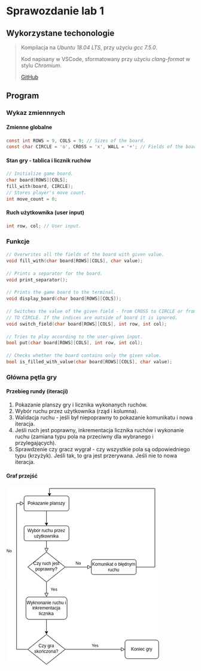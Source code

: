 # Sprawozdanie lab 1

## Wykorzystane techonologie

> Kompilacja na _Ubuntu 18.04 LTS_, przy użyciu _gcc 7.5.0_.
>
> Kod napisany w VSCode, sformatowany przy użyciu _clang-format_ w stylu _Chromium_.
>
> [GitHub](https://github.com/wstyczen/PROS.git)

## Program

### Wykaz zmiennnych

#### Zmienne globalne

```c
const int ROWS = 9, COLS = 9; // Sizes of the board.
const char CIRCLE = 'o', CROSS = 'x', WALL = '+'; // Fields of the board.
```

#### Stan gry - tablica i licznik ruchów

```c
// Initialize game board.
char board[ROWS][COLS];
fill_with(board, CIRCLE);
// Stores player's move count.
int move_count = 0;
```

#### Ruch użytkownika (user input)

```c
int row, col; // User input.
```

### Funkcje

```c
// Overwrites all the fields of the board with given value.
void fill_with(char board[ROWS][COLS], char value);

// Prints a separator for the board.
void print_separator();

// Prints the game board to the terminal.
void display_board(char board[ROWS][COLS]);

// Switches the value of the given field - from CROSS to CIRCLE or from CROSS
// TO CIRCLE. If the indices are outside of board it is ignored.
void switch_field(char board[ROWS][COLS], int row, int col);

// Tries to play according to the user-given input.
bool put(char board[ROWS][COLS], int row, int col);

// Checks whether the board contains only the given value.
bool is_filled_with_value(char board[ROWS][COLS], char value);
```

### Główna pętla gry

#### Przebieg rundy (iteracji)

1. Pokazanie planszy gry i licznika wykonanych ruchów.
2. Wybór ruchu przez użytkownika (rząd i kolumna).
3. Walidacja ruchu - jeśli był niepoprawny to pokazanie komunikatu i nowa iteracja.
4. Jeśli ruch jest poprawny, inkrementacja licznika ruchów i wykonanie ruchu (zamiana typu pola na przeciwny dla wybranego i przylegających).
5. Sprawdzenie czy gracz wygrał - czy wszystkie pola są odpowiedniego typu (krzyżyk). Jeśli tak, to gra jest przerywana. Jeśli nie to nowa iteracja.

#### Graf przejść

![graf](graf.png)
